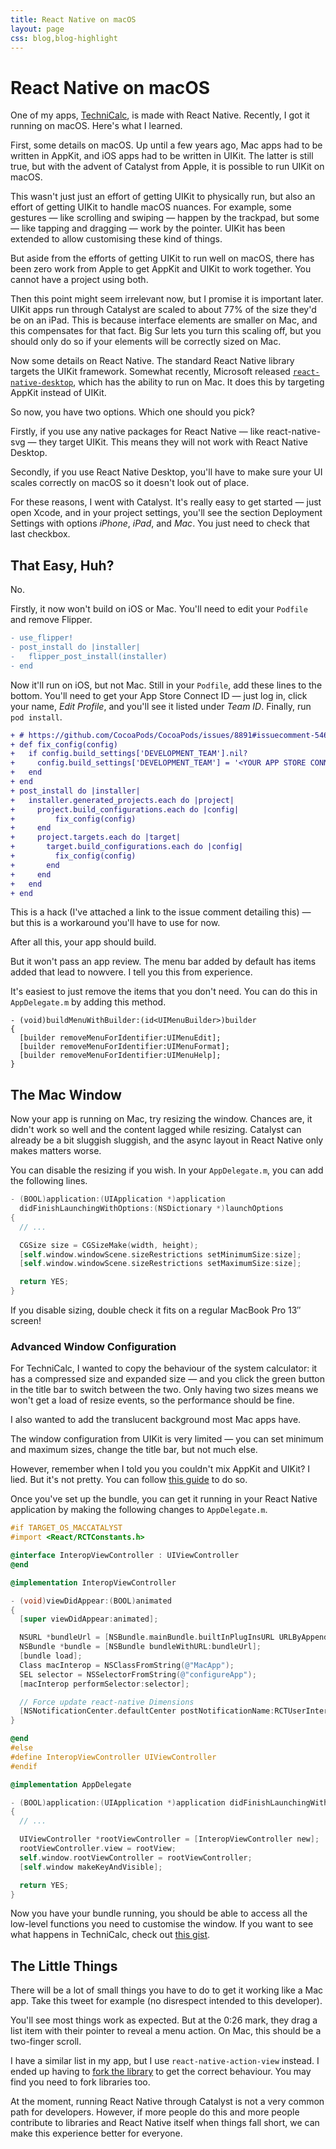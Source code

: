 ```yaml
---
title: React Native on macOS
layout: page
css: blog,blog-highlight
---
```


# React Native on macOS

One of my apps, [TechniCalc](/technicalc), is made with React Native. Recently, I got it running on macOS. Here's what I learned.

First, some details on macOS. Up until a few years ago, Mac apps had to be written in AppKit, and iOS apps had to be written in UIKit. The latter is still true, but with the advent of Catalyst from Apple, it is possible to run UIKit on macOS.

This wasn't just just an effort of getting UIKit to physically run, but also an effort of getting UIKit to handle macOS nuances. For example, some gestures &mdash; like scrolling and swiping &mdash; happen by the trackpad, but some &mdash; like tapping and dragging &mdash; work by the pointer. UIKit has been extended to allow customising these kind of things.

But aside from the efforts of getting UIKit to run well on macOS, there has been zero work from Apple to get AppKit and UIKit to work together. You cannot have a project using both.

Then this point might seem irrelevant now, but I promise it is important later. UIKit apps run through Catalyst are scaled to about 77% of the size they'd be on an iPad. This is because interface elements are smaller on Mac, and this compensates for that fact. Big Sur lets you turn this scaling off, but you should only do so if your elements will be correctly sized on Mac.

Now some details on React Native. The standard React Native library targets the UIKit framework. Somewhat recently, Microsoft released [`react-native-desktop`](https://microsoft.github.io/react-native-windows/), which has the ability to run on Mac. It does this by targeting AppKit instead of UIKit.

So now, you have two options. Which one should you pick?

Firstly, if you use any native packages for React Native &mdash; like react-native-svg &mdash; they target UIKit. This means they will not work with React Native Desktop.

Secondly, if you use React Native Desktop, you'll have to make sure your UI scales correctly on macOS so it doesn't look out of place.

For these reasons, I went with Catalyst. It's really easy to get started &mdash; just open Xcode, and in your project settings, you'll see the section Deployment Settings with options _iPhone_, _iPad_, and _Mac_. You just need to check that last checkbox.

## That Easy, Huh?

No.

Firstly, it now won't build on iOS or Mac. You'll need to edit your `Podfile` and remove Flipper.

```diff
- use_flipper!
- post_install do |installer|
-   flipper_post_install(installer)
- end
```

Now it'll run on iOS, but not Mac. Still in your `Podfile`, add these lines to the bottom. You'll need to get your App Store Connect ID &mdash; just log in, click your name, _Edit Profile_, and you'll see it listed under _Team ID_. Finally, run `pod install`.

```diff
+ # https://github.com/CocoaPods/CocoaPods/issues/8891#issuecomment-546636698
+ def fix_config(config)
+   if config.build_settings['DEVELOPMENT_TEAM'].nil?
+     config.build_settings['DEVELOPMENT_TEAM'] = '<YOUR APP STORE CONNECT TEAM ID>'
+   end
+ end
+ post_install do |installer|
+   installer.generated_projects.each do |project|
+     project.build_configurations.each do |config|
+         fix_config(config)
+     end
+     project.targets.each do |target|
+       target.build_configurations.each do |config|
+         fix_config(config)
+       end
+     end
+   end
+ end
```

This is a hack (I've attached a link to the issue comment detailing this) &mdash; but this is a workaround you'll have to use for now.

After all this, your app should build.

But it won't pass an app review. The menu bar added by default has items added that lead to nowvere. I tell you this from experience.

It's easiest to just remove the items that you don't need. You can do this in `AppDelegate.m` by adding this method.

```objc
- (void)buildMenuWithBuilder:(id<UIMenuBuilder>)builder
{
  [builder removeMenuForIdentifier:UIMenuEdit];
  [builder removeMenuForIdentifier:UIMenuFormat];
  [builder removeMenuForIdentifier:UIMenuHelp];
}
```

## The Mac Window

Now your app is running on Mac, try resizing the window. Chances are, it didn't work so well and the content lagged while resizing. Catalyst can already be a bit sluggish sluggish, and the async layout in React Native only makes matters worse.

You can disable the resizing if you wish. In your `AppDelegate.m`, you can add the following lines.

```objectivec
- (BOOL)application:(UIApplication *)application
  didFinishLaunchingWithOptions:(NSDictionary *)launchOptions
{
  // ...

  CGSize size = CGSizeMake(width, height);
  [self.window.windowScene.sizeRestrictions setMinimumSize:size];
  [self.window.windowScene.sizeRestrictions setMaximumSize:size];

  return YES;
}
```

If you disable sizing, double check it fits on a regular MacBook Pro 13&Prime; screen!

### Advanced Window Configuration

For TechniCalc, I wanted to copy the behaviour of the system calculator: it has a compressed size and expanded size &mdash; and you click the green button in the title bar to switch between the two. Only having two sizes means we won't get a load of resize events, so the performance should be fine.

I also wanted to add the translucent background most Mac apps have.

The window configuration from UIKit is very limited &mdash; you can set minimum and maximum sizes, change the title bar, but not much else.

However, remember when I told you you couldn't mix AppKit and UIKit? I lied. But it's not pretty. You can follow [this guide](https://crunchybagel.com/disabling-the-mac-zoom-maximise-button-in-catalyst/) to do so.

Once you've set up the bundle, you can get it running in your React Native application by making the following changes to `AppDelegate.m`.

```objectivec
#if TARGET_OS_MACCATALYST
#import <React/RCTConstants.h>

@interface InteropViewController : UIViewController
@end

@implementation InteropViewController

- (void)viewDidAppear:(BOOL)animated
{
  [super viewDidAppear:animated];

  NSURL *bundleUrl = [NSBundle.mainBundle.builtInPlugInsURL URLByAppendingPathComponent:@"MacInterop.bundle"];
  NSBundle *bundle = [NSBundle bundleWithURL:bundleUrl];
  [bundle load];
  Class macInterop = NSClassFromString(@"MacApp");
  SEL selector = NSSelectorFromString(@"configureApp");
  [macInterop performSelector:selector];

  // Force update react-native Dimensions
  [NSNotificationCenter.defaultCenter postNotificationName:RCTUserInterfaceStyleDidChangeNotification object:nil];
}

@end
#else
#define InteropViewController UIViewController
#endif

@implementation AppDelegate

- (BOOL)application:(UIApplication *)application didFinishLaunchingWithOptions:(NSDictionary *)launchOptions
{
  // ...

  UIViewController *rootViewController = [InteropViewController new];
  rootViewController.view = rootView;
  self.window.rootViewController = rootViewController;
  [self.window makeKeyAndVisible];

  return YES;
}
```

Now you have your bundle running, you should be able to access all the low-level functions you need to customise the window. If you want to see what happens in TechniCalc, check out [this gist](https://gist.github.com/jacobp100/e7ee89f3324b36cb8a4f7547b0fbcd90).

## The Little Things

There will be a lot of small things you have to do to get it working like a Mac app. Take this tweet for example (no disrespect intended to this developer).

<Tweet />

You'll see most things work as expected. But at the 0:26 mark, they drag a list item with their pointer to reveal a menu action. On Mac, this should be a two-finger scroll.

I have a similar list in my app, but I use `react-native-action-view` instead. I ended up having to [fork the library](https://github.com/jacobp100/react-native-action-view) to get the correct behaviour. You may find you need to fork libraries too.

At the moment, running React Native through Catalyst is not a very common path for developers. However, if more people do this and more people contribute to libraries and React Native itself when things fall short, we can make this experience better for everyone.
